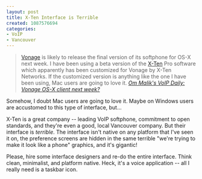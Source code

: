 ```yaml
--- 
layout: post
title: X-Ten Interface is Terrible
created: 1087576694
categories: 
- VoIP
- Vancouver
---
```

<blockquote>
<a href="http://vonage.com/">Vonage</a> is likely to release the final version of its softphone for OS-X next week. I have been using a beta version of the <a href="http://www.xten.com/">X-Ten</a> Pro software which apparently has been customized for Vonage by X-Ten Networks. If the customized version is anything like the one I have been using, Mac users are going to love it.
<cite><a href="http://gigaom.com/thevoipdaily/archives/2004/06/17/vonage-os-x-client-next-week/">Om Malik's VoIP Daily: Vonage OS-X client next week?</a></cite>
</blockquote>

<p>Somehow, I doubt Mac users are going to love it. Maybe on Windows users are accustomed to this type of interface, but&#8230;</p>

<p>X-Ten is a great company -- leading VoIP softphone, commitment to open standards, and they're even a good, local Vancouver company. But their interface is <em>terrible</em>. The interface isn't native on any platform that I've seen it on, the preference screens are hidden in the same terrible "we're trying to make it look like a phone" graphics, and it's gigantic!</p>

<p>Please, hire some interface designers and re-do the entire interface. Think clean, minimalist, and platform native. Heck, it's a voice application -- all I really need is a taskbar icon.</p>
